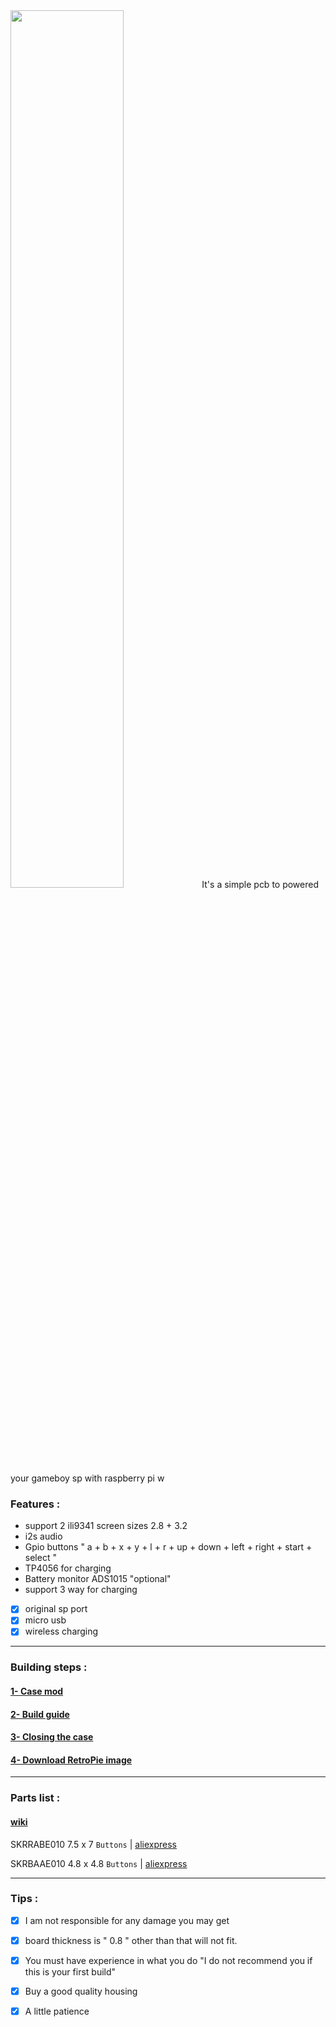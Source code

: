 <img src="images/logo1.png" width="60%">
It's a simple pcb to powered your gameboy sp with raspberry pi w


### Features :
- support 2 ili9341 screen sizes 2.8 + 3.2
- i2s audio
- Gpio buttons " a + b + x + y + l + r + up + down + left + right + start + select "
- TP4056 for charging 
- Battery monitor ADS1015 "optional"
- support 3 way for charging 
- [x] original sp port
- [x] micro usb
- [x] wireless charging
-----

### Building steps :

#### [1- Case mod](https://github.com/Gameboypi/SPW/blob/master/Case%20mod/README.md)
#### [2- Build guide](https://github.com/Gameboypi/SPW/tree/master/Build%20guide/README.md)
#### [3- Closing the case](https://github.com/Gameboypi/SPW/tree/master/Closing%20the%20case/README.md)
#### [4- Download RetroPie image](https://github.com/Gameboypi/SPW/tree/master/Retropie%20image/README.md)
-----

### Parts list :
#### [wiki](https://github.com/Gameboypi/SPW/wiki)

SKRRABE010 7.5 x 7 `Buttons` | [aliexpress](https://bit.ly/2DO9Q5t)

SKRBAAE010 4.8 x 4.8 `Buttons` | [aliexpress](https://bit.ly/2xMj4JI)
 
-----

### Tips :
- [x] I am not responsible for any damage you may get
- [x] board thickness is " 0.8 " other than that will not fit.
- [x] You must have experience in what you do "I do not recommend you if this is your first build"
- [x] Buy a good quality housing 
- [x] A little patience

